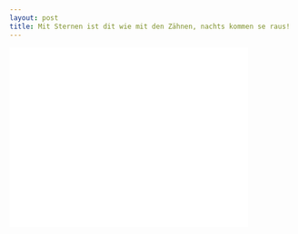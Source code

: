 ```yaml
---
layout: post
title: Mit Sternen ist dit wie mit den Zähnen, nachts kommen se raus!
---
```


<div class="elastic-video">
<iframe width="420" height="315" src="//www.youtube.com/embed/VREe4FzaAww?theme=light" frameborder="0" allowfullscreen></iframe>
</div>
